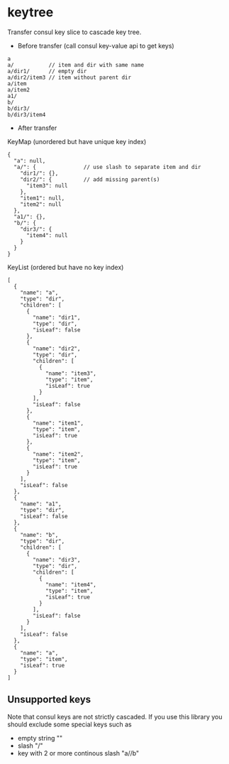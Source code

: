 # keytree
Transfer consul key slice to cascade key tree.

- Before transfer (call consul key-value api to get keys)
```
a
a/           // item and dir with same name
a/dir1/      // empty dir
a/dir2/item3 // item without parent dir
a/item
a/item2
a1/
b/
b/dir3/
b/dir3/item4
```

- After transfer

KeyMap (unordered but have unique key index)
```
{
  "a": null,
  "a/": {               // use slash to separate item and dir
    "dir1/": {},
    "dir2/": {          // add missing parent(s)
      "item3": null
    },
    "item1": null,
    "item2": null
  },
  "a1/": {},
  "b/": {
    "dir3/": {
      "item4": null
    }
  }
}
```

KeyList (ordered but have no key index)
```
[
  {
    "name": "a",
    "type": "dir",
    "children": [
      {
        "name": "dir1",
        "type": "dir",
        "isLeaf": false
      },
      {
        "name": "dir2",
        "type": "dir",
        "children": [
          {
            "name": "item3",
            "type": "item",
            "isLeaf": true
          }
        ],
        "isLeaf": false
      },
      {
        "name": "item1",
        "type": "item",
        "isLeaf": true
      },
      {
        "name": "item2",
        "type": "item",
        "isLeaf": true
      }
    ],
    "isLeaf": false
  },
  {
    "name": "a1",
    "type": "dir",
    "isLeaf": false
  },
  {
    "name": "b",
    "type": "dir",
    "children": [
      {
        "name": "dir3",
        "type": "dir",
        "children": [
          {
            "name": "item4",
            "type": "item",
            "isLeaf": true
          }
        ],
        "isLeaf": false
      }
    ],
    "isLeaf": false
  },
  {
    "name": "a",
    "type": "item",
    "isLeaf": true
  }
]
```

## Unsupported keys
Note that consul keys are not strictly cascaded. If you use this library you should exclude some special keys such as
- empty string ""
- slash "/"
- key with 2 or more continous slash "a//b"
